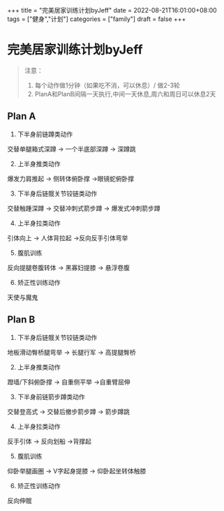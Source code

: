 +++
title = "完美居家训练计划byJeff"
date = 2022-08-21T16:01:00+08:00
tags = ["健身","计划"]
categories = ["family"]
draft = false
+++

# 完美居家训练计划byJeff

>注意：
>1. 每个动作做1分钟（如果吃不消，可以休息）/ 做2-3轮
>2. PlanA和PlanB间隔一天执行,中间一天休息,周六和周日可以休息2天

## Plan A
1. 下半身前链蹲类动作

交替单腿箱式深蹲 -> 一个半底部深蹲 -> 深蹲跳 

2. 上半身推类动作

爆发力肩推起 -> 侧转体俯卧撑 ->眼镜蛇俯卧撑 

3. 下半身后链髋关节铰链类动作

交替触踵深蹲 -> 交替冲刺式箭步蹲 -> 爆发式冲刺箭步蹲 

4. 上半身拉类动作

引体向上 -> 人体背拉起 ->反向反手引体弯举 

5. 腹肌训练

反向提腿卷腹转体 -> 黑寡妇提膝 -> 悬浮卷腹 

6. 矫正性训练动作

天使与魔鬼

## Plan B

1. 下半身后链髋关节铰链类动作

地板滑动臀桥腿弯举 -> 长腿行军 -> 高提腿臀桥 

2. 上半身推类动作

蹬墙/下斜俯卧撑 -> 自重侧平举 ->自重臂屈伸 

3. 下半身前链箭步蹲类动作

交替登高式 -> 交替后撤步箭步蹲 -> 箭步蹲跳 

4. 上半身拉类动作

反手引体 -> 反向划船 ->背撑起 

5. 腹肌训练

仰卧举腿画圈 -> V字起身提膝 -> 仰卧起坐转体触膝 

6. 矫正性训练动作

反向伸髋